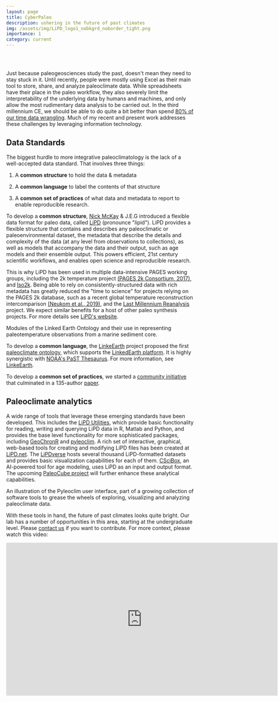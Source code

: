 ```yaml
---
layout: page
title: CyberPaleo
description: ushering in the future of past climates
img: /assets/img/LiPD_logo1_nobkgrd_noborder_tight.png
importance: 1
category: current
---
```


<div class="row">
    <div class="col-sm mt-3 mt-md-0">
        <img class="img-fluid rounded z-depth-1" src="{{ '/assets/img/cyberpaleo_header.png' | relative_url }}" alt="" title="CyberPaleo header"/>
    </div>
</div>

&nbsp; &nbsp;

Just because paleogeosciences study the past, doesn't mean they need to stay stuck in it. Until recently, people were mostly using Excel as their main tool to store, share, and analyze paleoclimate data. While spreadsheets have their place in the paleo workflow, they also severely limit the interpretability of the underlying data by humans and machines, and only allow the most rudimentary data analysis to be carried out. In the third millennium CE, we should be able to do quite a bit better than spend [80% of our time data wrangling](https://onlinelibrary.wiley.com/doi/abs/10.1002/0471448354.ch1). Much of my recent and present work addresses these challenges by leveraging information technology.

## Data Standards
The biggest hurdle to more integrative paleoclimatology is the lack of a well-accepted data standard. That involves three things:

1. A **common structure** to hold the data & metadata

2. A **common language** to label the contents of that structure

3. A **common set of practices** of what data and metadata to report to enable reproducible research.

To develop a **common structure**, [Nick McKay](https://www.cefns.nau.edu/~npm4/) & J.E.G introduced a flexible data format for paleo data, called [LiPD](https://lipd.net) (pronounce "lipid"). LiPD provides a flexible structure that contains and describes any paleoclimatic or paleoenvironmental dataset, the metadata that describe the details and complexity of the data (at any level from observations to collections), as well as models that accompany the data and their output, such as age models and their ensemble output. This powers efficient, 21st century scientific workflows, and enables open science and reproducible research.

This is why LiPD has been used in multiple data-intensive PAGES working groups, including the 2k temperature project [(PAGES 2k Consortium, 2017)](https://www.nature.com/articles/sdata201788), and [Iso2k](http://pastglobalchanges.org/ini/wg/2k-network/projects/iso2k). Being able to rely on consistently-structured data with rich metadata has greatly reduced the "time to science" for projects relying on the PAGES 2k database, such as a recent global temperature reconstruction intercomparison [(Neukom et al., 2019)](https://www.nature.com/articles/s41561-019-0400-0), and the [Last Millennium Reanalysis](https://cpo.noaa.gov/News/News-Article/ArtMID/6226/ArticleID/1807/Last-Millennium-Reanalysis-now-at-NOAAs-National-Centers-for-Environmental-Information-marking-major-milestone) project. We expect similar benefits for a host of other paleo synthesis projects. For more details see [LiPD's website](http://lipd.net).


<div class="row">
    <div class="col-sm mt-3 mt-md-0">
        <img class="img-fluid rounded z-depth-1" src="{{ '/assets/img/leo.png' | relative_url }}" alt="" title="Linked Earth ontology"/>
    </div>

</div>
<div class="caption">
    Modules of the Linked Earth Ontology and their use in representing paleotemperature observations from a marine sediment core.   
</div>

To develop a **common language**, the [LinkeEarth](https://medium.com/cyberpaleo/what-is-linkedearth-fc2a43046926) project proposed the first [paleoclimate ontology](https://linkedearth.github.io/ontology/), which supports the [LinkedEarth platform](http://wiki.linked.earth). It is highly synergistic with [NOAA's PaST Thesaurus](https://www.ncei.noaa.gov/products/paleoclimatology/paleoenvironmental-standard-terms-thesaurus).  For more information, see [LinkeEarth](http://linked.earth).

To develop a **common set of practices**, we started a [community initiative](https://eos.org/research-spotlights/standardizing-the-surge-of-paleoclimate-data) that culminated in a 135-author [paper](https://agupubs.onlinelibrary.wiley.com/doi/full/10.1029/2019PA003632).

## Paleoclimate analytics
A wide range of tools that leverage these emerging standards have been developed. This includes the [LiPD Utilities](https://nickmckay.github.io/LiPD-utilities/), which provide basic functionality for reading, writing and querying LiPD data in R, Matlab and Python, and provides the base level functionality for more sophisticated packages, including [GeoChronR](https://nickmckay.github.io/GeoChronR/) and [pyleoclim](https://pyleoclim-util.readthedocs.io/en/stable/). A rich set of interactive, graphical, web-based tools for creating and modifying LiPD files has been created at [LiPD.net](http://lipd.net). The [LiPDverse](https://lipdverse.org) hosts several thousand LiPD-formatted datasets and provides basic visualization capabilities for each of them. [CSciBox](http://www.cs.colorado.edu/%7Elizb/cscience.html), an AI-powered tool for age modeling, uses LiPD as an input and output format.  The upcoming [PaleoCube project](https://medium.com/cyberpaleo/announcing-the-next-linkedearth-chapter-paleocube-790778b6ffb0) will further enhance these analytical capabilities.


<div class="row">
    <div class="col-sm mt-3 mt-md-0">
        <img class="img-fluid rounded z-depth-1" src="{{ '/assets/img/pyleo_ui.png' | relative_url }}" alt="" title="example image"/>
    </div>

</div>
<div class="caption">
    An illustration of the Pyleoclim user interface, part of a growing collection of software tools to grease the wheels of exploring, visualizing and analyzing paleoclimate data.    
</div>

With these tools in hand, the future of past climates looks quite bright. Our lab has a number of opportunities in this area, starting at the undergraduate level. Please [contact us](mailto:linkedearth@gmail.com) if you want to contribute.
For more context, please watch this video:

<iframe width="728" height="410" src="https://www.youtube.com/embed/wvOE5b8FyZU" title="YouTube video player" frameborder="0" allow="accelerometer; autoplay; clipboard-write; encrypted-media; gyroscope; picture-in-picture" allowfullscreen></iframe>
